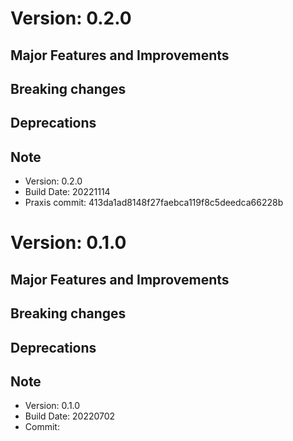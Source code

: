 # Version: 0.2.0
## Major Features and Improvements
## Breaking changes
## Deprecations
## Note
*   Version: 0.2.0
*   Build Date: 20221114
*   Praxis commit: 413da1ad8148f27faebca119f8c5deedca66228b
# Version: 0.1.0
## Major Features and Improvements
## Breaking changes
## Deprecations
## Note
*   Version: 0.1.0
*   Build Date: 20220702
*   Commit:
